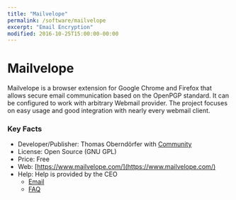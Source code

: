 ```yaml
---
title: "Mailvelope"
permalink: /software/mailvelope
excerpt: "Email Encryption"
modified: 2016-10-25T15:00:00-00:00
---
```


# Mailvelope
Mailvelope is a browser extension for Google Chrome and Firefox that allows secure email communication based on the OpenPGP standard. It can be configured to work with arbitrary Webmail provider. The project focuses on easy usage and good integration with nearly every webmail client.

### Key Facts

* Developer/Publisher: Thomas Oberndörfer with [Community](https://github.com/mailvelope/mailvelope/graphs/contributors)
* License: Open Source (GNU GPL)
* Price: Free
* Web: [https://www.mailvelope.com/](https://www.mailvelope.com/)
* Help: Help is provided by the CEO
	* [Email](mailto:info@mailvelope.com)
	* [FAQ](https://www.mailvelope.com/faq)